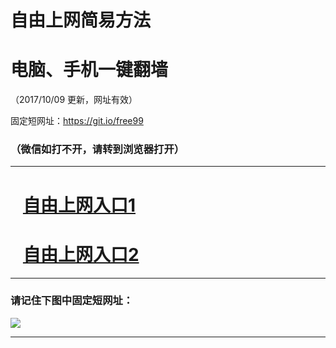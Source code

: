 ﻿# 自由上网简易方法

# 电脑、手机一键翻墙

（2017/10/09 更新，网址有效）

固定短网址：https://git.io/free99

### （微信如打不开，请转到浏览器打开）


***





# &nbsp;&nbsp; <a href="http://ft337822000.fwq-tz-1001.info/fwqtz01.html?t=10090016504 " target="_blank">自由上网入口1</a>
# &nbsp;&nbsp; <a href="http://ft147122331.fwq-tz-1002.info/fwqtz02.html?t=100900120913 " target="_blank">自由上网入口2</a>
***

### 请记住下图中固定短网址：

<img src="https://s3-us-west-2.amazonaws.com/fwq-1001/yjfq-20170905okok.png" /> 


***


